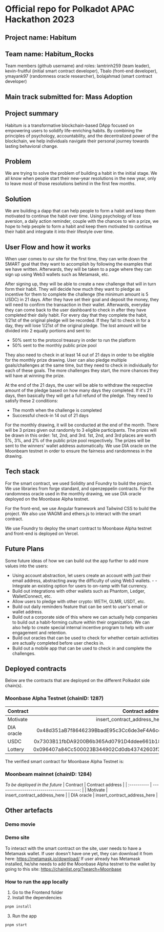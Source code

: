 # Official repo for Polkadot APAC Hackathon 2023
## Project name: Habitum

## Team name: Habitum_Rocks
Team members (github username) and roles: lamtrinh259 (team leader), kevin-fruitful (initial smart contract developer), Tbalo (front-end developer), ymayank97 (randomness oracle researcher), bolajahmad (smart contract developer)

## Main track submitted for: Mass Adoption

## Project summary
Habitum is a transformative blockchain-based DApp focused on empowering users to solidify life-enriching habits. By combining the principles of psychology, accountability, and the decentralized power of the blockchain, we help individuals navigate their personal journey
towards lasting behavioral change.

## Problem
We are trying to solve the problem of building a habit in the initial stage. We all know when people start their new-year resolutions in the new year, only to leave most of those resolutions behind in the first few months.

## Solution
We are building a dapp that can help people to form a habit and keep them motivated to continue the habit over time. Using psychology of loss aversion, a daily action reminder, couple with the chances to win a prize, we hope to help people to form a habit and keep them motivated to continue their habit and integrate it into their lifestyle over time.

## User Flow and how it works
When user comes to our site for the first time, they can write down the SMART goal that they want to accomplish by following the examples that we have written. Afterwards, they will be taken to a page where they can sign up using Web3 wallets such as Metamask, etc.

After signing up, they will be able to create a new challenge that will in turn form their habit. They will decide how much they want to pledge as incentive for them to complete the challenge (the minimum amount is 5 USDC) in 21 days. After they have set their goal and deposit the money, they will need to confirm the transaction in their wallet. Afterwards, everyday they can come back to the user dashboard to check in after they have completed their daily habit. For every day that they complete the habit, 1/21st of the original pledge will be recorded. If they fail to check in for a day, they will lose 1/21st of the original pledge. The lost amount will be divided into 2 equally portions and sent to:
- 50% sent to the protocol treasury in order to run the platform
- 50% sent to the monthly public prize pool

They also need to check in at least 14 out of 21 days in order to be eligible for the monthly prize drawing. User can also pledge multiple goals/challenges at the same time, but they need to check in individually for each of these goals. The more challenges they start, the more chances they will have at winning the prize.

At the end of the 21 days, the user will be able to withdraw the respective amount of the pledge based on how many days they completed. If it's 21 days, then basically they will get a full refund of the pledge. They need to satisfy these 2 conditions:
- The month when the challenge is completed
- Successful check-in 14 out of 21 days

For the monthly drawing, it will be conducted at the end of the month. There will be 3 prizes given out randomly to 3 eligible participants. The prizes will be drawn in this order: 1st, 2nd, and 3rd. 1st, 2nd, and 3rd places are worth 5%, 3%, and 2% of the public prize pool respectively. The prizes will be sent to the winners' wallet address automatically. We use DIA oracle on the Moonbeam testnet in order to ensure the fairness and randomness in the drawing.

## Tech stack
For the smart contract, we used Solidity and Foundry to build the project. We use libraries from forge standard, and openzeppelin contracts. For the randomness oracle used in the monthly drawing, we use DIA oracle deployed on the Moonbase Alpha testnet.

For the front-end, we use Angular framework and Tailwind CSS to build the project. We also use WAGMI and ethers.js to interact with the smart contract.

We use Foundry to deploy the smart contract to Moonbase Alpha testnet and front-end is deployed on Vercel.

## Future Plans
Some future ideas of how we can build out the app further to add more values into the users:
- Using account abstraction, let users create an account with just their email address, abstracting away the difficulty of using Web3 wallets. - - Integrate an existing option for users to on-ramp with fiat currency.
- Build out integrations with other wallets such as Phantom, Ledger, WalletConnect, etc.
- Allow users to pledge with other crypto: WETH, GLMR, USDT, etc.
- Build out daily reminders feature that can be sent to user's email or wallet address.
- Build out a corporate side of this where we can actually help companies to build out a habit-forming culture within their organization. We can also help to create special internal incentive program to help with user engagement and retention.
- Build out oracles that can be used to check for whether certain activities are actually completed before user checks in.
- Build out a mobile app that can be used to check in and complete the challenges.

## Deployed contracts
Below are the contracts that are deployed on the different Polkadot side chain(s).

### Moonbase Alpha Testnet (chainID: 1287)

| Contract    |                           Contract address |
| :---------- | -----------------------------------------: |
| Motivate    | insert_contract_address_here               |
| DIA oracle  | 0x48d351aB7f8646239BbadE95c3Cc6de3eF4A6cec |
| USDC        | 0x7303B11fbDA9200B6b365Ad0791D4ddee661b18e |
| Lottery     | 0x096407a84Cc500023B344902Cd0db43742603f34 |

The verified smart contract for Moonbase Alpha Testnet is:
<link>

### Moonbeam mainnet (chainID: 1284)
*To be deployed in the future*
| Contract    |                           Contract address |
| :---------- | -----------------------------------------: |
| Motivate    | insert_contract_address_here |
| DIA oracle  | insert_contract_address_here |


## Other artefacts

### Demo movie


### Demo site

To interact with the smart contract on the site, user needs to have a Metamask wallet. If user doesn't have one yet, they can download it from here: https://metamask.io/download/
If user already has Metamask installed, he/she needs to add the Moonbase Alpha testnet to the wallet by going to this site: https://chainlist.org/?search=Moonbase

### How to run the app locally
1. Go to the Frontend folder
2. Install the dependencies
```bash
pnpm install
```
3. Run the app
```bash
pnpm start
```
